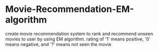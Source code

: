 # Movie-Recommendation-EM-algorithm
create movie recommendation system to rank and recommend unseen movies to user by using EM algorithm.
rating of '1' means positive, '0' means negative, and '?' means not seen the movie 
